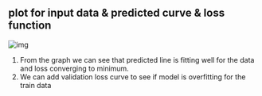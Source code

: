 
## plot for input data & predicted curve & loss function 

![img](../../Figure_1.png)

1. From the graph we can see that predicted line is fitting well for the data and loss converging to minimum.
2. We can add validation loss curve to see if model is overfitting for the train data
